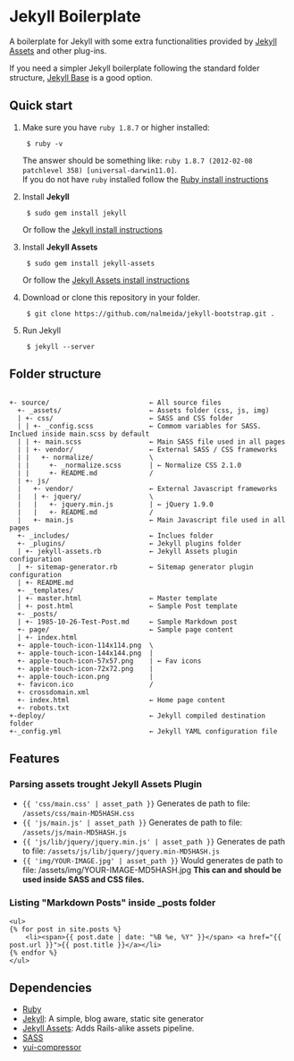 # Jekyll Boilerplate

A boilerplate for Jekyll with some extra functionalities provided by [Jekyll Assets](https://github.com/ixti/jekyll-assets/) and other plug-ins.

If you need a simpler Jekyll boilerplate following the standard folder structure, [Jekyll Base](https://github.com/danielmcgraw/Jekyll-Base) is a good option.

## Quick start

1. Make sure you have `ruby 1.8.7` or higher installed:

		$ ruby -v

	The answer should be something like: `ruby 1.8.7 (2012-02-08 patchlevel 358) [universal-darwin11.0]`.   
	If you do not have `ruby` installed follow the [Ruby install instructions](http://www.ruby-lang.org/en/downloads/)

2. Install **Jekyll**

		$ sudo gem install jekyll

	Or follow the [Jekyll install instructions](https://github.com/mojombo/jekyll/wiki/install)
	
3. Install **Jekyll Assets**

		$ sudo gem install jekyll-assets

	Or follow the [Jekyll Assets install instructions](https://github.com/ixti/jekyll-assets/#installation)
	
4. Download or clone this repository in your folder.

		$ git clone https://github.com/nalmeida/jekyll-bootstrap.git .

	
5. Run Jekyll

		$ jekyll --server
	
## Folder structure
```

+- source/                         ← All source files
  +- _assets/                      ← Assets folder (css, js, img)
  | +- css/                        ← SASS and CSS folder
  | | +- _config.scss              ← Commom variables for SASS. Inclued inside main.scss by default
  | | +- main.scss                 ← Main SASS file used in all pages
  | | +- vendor/                   ← External SASS / CSS frameworks
  | |   +- normalize/              \  
  | |     +- _normalize.scss       | ← Normalize CSS 2.1.0
  | |     +- README.md             /
  | +- js/
  |   +- vendor/                   ← External Javascript frameworks
  |   | +- jquery/                 \
  |   |   +- jquery.min.js         | ← jQuery 1.9.0
  |   |   +- README.md             /
  |   +- main.js                   ← Main Javascript file used in all pages
  +- _includes/                    ← Inclues folder
  +- _plugins/                     ← Jekyll plugins folder
  | +- jekyll-assets.rb            ← Jekyll Assets plugin configuration
  | +- sitemap-generator.rb        ← Sitemap generator plugin configuration
  | +- README.md
  +- _templates/
  | +- master.html                 ← Master template
  | +- post.html                   ← Sample Post template
  +- _posts/
  | +- 1985-10-26-Test-Post.md     ← Sample Markdown post
  +- page/                         ← Sample page content
  | +- index.html
  +- apple-touch-icon-114x114.png  \
  +- apple-touch-icon-144x144.png  |
  +- apple-touch-icon-57x57.png    | ← Fav icons
  +- apple-touch-icon-72x72.png    |
  +- apple-touch-icon.png          |
  +- favicon.ico                   /
  +- crossdomain.xml
  +- index.html                    ← Home page content
  +- robots.txt
+-deploy/                          ← Jekyll compiled destination folder
+-_config.yml                      ← Jekyll YAML configuration file 

```
## Features

### Parsing assets trought Jekyll Assets Plugin

- `{{ 'css/main.css' | asset_path }}` Generates de path to file: `/assets/css/main-MD5HASH.css`
- `{{ 'js/main.js' | asset_path }}` Generates de path to file: `/assets/js/main-MD5HASH.js`
- `{{ 'js/lib/jquery/jquery.min.js' | asset_path }}` Generates de path to file: `/assets/js/lib/jquery/jquery.min-MD5HASH.js`
- `{{ 'img/YOUR-IMAGE.jpg' | asset_path }}` Would generates de path to file: /assets/img/YOUR-IMAGE-MD5HASH.jpg **This can and should be used inside SASS and CSS 
files.**

### Listing "Markdown Posts" inside _posts folder

	<ul>
	{% for post in site.posts %}
		<li><span>{{ post.date | date: "%B %e, %Y" }}</span> <a href="{{ post.url }}">{{ post.title }}</a></li>
	{% endfor %}
	</ul>


## Dependencies

 - [Ruby](http://www.ruby-lang.org/en/downloads/)
 - [Jekyll](https://github.com/mojombo/jekyll): A simple, blog aware, static site generator
 - [Jekyll Assets](https://github.com/ixti/jekyll-assets/): Adds Rails-alike assets pipeline.
 - [SASS](http://sass-lang.com/download.html)
 - [yui-compressor](https://rubygems.org/gems/yui-compressor)
